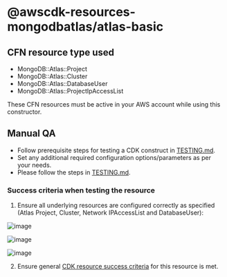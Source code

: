 # @awscdk-resources-mongodbatlas/atlas-basic

## CFN resource type used
- MongoDB::Atlas::Project
- MongoDB::Atlas::Cluster
- MongoDB::Atlas::DatabaseUser
- MongoDB::Atlas::ProjectIpAccessList

These CFN resources must be active in your AWS account while using this constructor.

## Manual QA
- Follow prerequisite steps for testing a CDK construct in [TESTING.md](https://github.com/mongodb/mongodbatlas-cloudformation-resources/tree/master/TESTING.md).
- Set any additional required configuration options/parameters as per your needs.
- Please follow the steps in [TESTING.md](../../../TESTING.md).


### Success criteria when testing the resource
1. Ensure all underlying resources are configured correctly as specified (Atlas Project, Cluster, Network IPAccessList and DatabaseUser):

![image](https://user-images.githubusercontent.com/122359335/228263898-9d9c3a8a-ddc5-4cf6-9f7e-256b7c976b54.png)

![image](https://user-images.githubusercontent.com/122359335/228263913-8fbad8e7-7a60-4eae-aac5-9bccc2dc9242.png)

![image](https://user-images.githubusercontent.com/122359335/228263944-f4b35480-7cc3-4b6d-afbb-cd8975ecab19.png)

2. Ensure general [CDK resource success criteria](../../../TESTING.md) for this resource is met.
